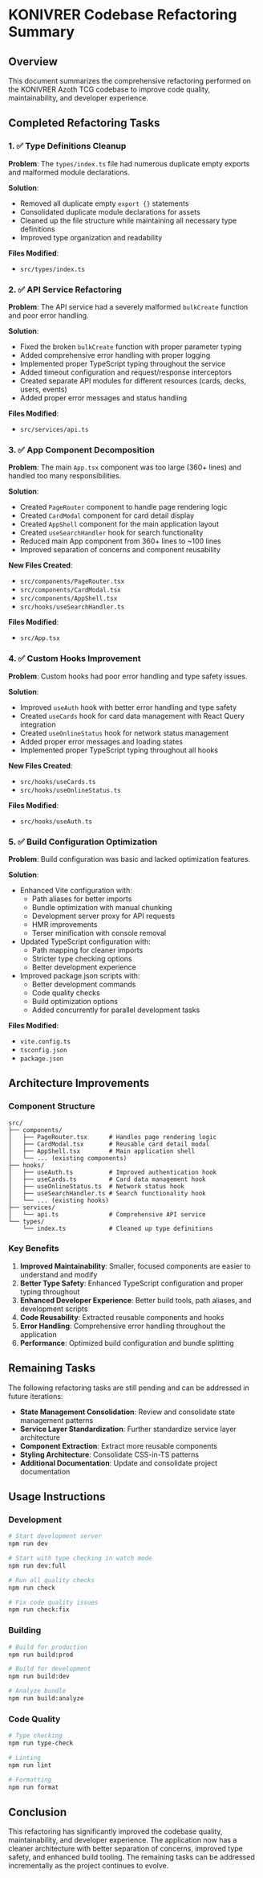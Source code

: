 # KONIVRER Codebase Refactoring Summary

## Overview

This document summarizes the comprehensive refactoring performed on the KONIVRER Azoth TCG codebase to improve code quality, maintainability, and developer experience.

## Completed Refactoring Tasks

### 1. ✅ Type Definitions Cleanup

**Problem**: The `types/index.ts` file had numerous duplicate empty exports and malformed module declarations.

**Solution**:

- Removed all duplicate empty `export {}` statements
- Consolidated duplicate module declarations for assets
- Cleaned up the file structure while maintaining all necessary type definitions
- Improved type organization and readability

**Files Modified**:

- `src/types/index.ts`

### 2. ✅ API Service Refactoring

**Problem**: The API service had a severely malformed `bulkCreate` function and poor error handling.

**Solution**:

- Fixed the broken `bulkCreate` function with proper parameter typing
- Added comprehensive error handling with proper logging
- Implemented proper TypeScript typing throughout the service
- Added timeout configuration and request/response interceptors
- Created separate API modules for different resources (cards, decks, users, events)
- Added proper error messages and status handling

**Files Modified**:

- `src/services/api.ts`

### 3. ✅ App Component Decomposition

**Problem**: The main `App.tsx` component was too large (360+ lines) and handled too many responsibilities.

**Solution**:

- Created `PageRouter` component to handle page rendering logic
- Created `CardModal` component for card detail display
- Created `AppShell` component for the main application layout
- Created `useSearchHandler` hook for search functionality
- Reduced main App component from 360+ lines to ~100 lines
- Improved separation of concerns and component reusability

**New Files Created**:

- `src/components/PageRouter.tsx`
- `src/components/CardModal.tsx`
- `src/components/AppShell.tsx`
- `src/hooks/useSearchHandler.ts`

**Files Modified**:

- `src/App.tsx`

### 4. ✅ Custom Hooks Improvement

**Problem**: Custom hooks had poor error handling and type safety issues.

**Solution**:

- Improved `useAuth` hook with better error handling and type safety
- Created `useCards` hook for card data management with React Query integration
- Created `useOnlineStatus` hook for network status management
- Added proper error messages and loading states
- Implemented proper TypeScript typing throughout all hooks

**New Files Created**:

- `src/hooks/useCards.ts`
- `src/hooks/useOnlineStatus.ts`

**Files Modified**:

- `src/hooks/useAuth.ts`

### 5. ✅ Build Configuration Optimization

**Problem**: Build configuration was basic and lacked optimization features.

**Solution**:

- Enhanced Vite configuration with:
  - Path aliases for better imports
  - Bundle optimization with manual chunking
  - Development server proxy for API requests
  - HMR improvements
  - Terser minification with console removal
- Updated TypeScript configuration with:
  - Path mapping for cleaner imports
  - Stricter type checking options
  - Better development experience
- Improved package.json scripts with:
  - Better development commands
  - Code quality checks
  - Build optimization options
  - Added concurrently for parallel development tasks

**Files Modified**:

- `vite.config.ts`
- `tsconfig.json`
- `package.json`

## Architecture Improvements

### Component Structure

```
src/
├── components/
│   ├── PageRouter.tsx      # Handles page rendering logic
│   ├── CardModal.tsx       # Reusable card detail modal
│   ├── AppShell.tsx        # Main application shell
│   └── ... (existing components)
├── hooks/
│   ├── useAuth.ts          # Improved authentication hook
│   ├── useCards.ts         # Card data management hook
│   ├── useOnlineStatus.ts  # Network status hook
│   ├── useSearchHandler.ts # Search functionality hook
│   └── ... (existing hooks)
├── services/
│   └── api.ts              # Comprehensive API service
└── types/
    └── index.ts            # Cleaned up type definitions
```

### Key Benefits

1. **Improved Maintainability**: Smaller, focused components are easier to understand and modify
2. **Better Type Safety**: Enhanced TypeScript configuration and proper typing throughout
3. **Enhanced Developer Experience**: Better build tools, path aliases, and development scripts
4. **Code Reusability**: Extracted reusable components and hooks
5. **Error Handling**: Comprehensive error handling throughout the application
6. **Performance**: Optimized build configuration and bundle splitting

## Remaining Tasks

The following refactoring tasks are still pending and can be addressed in future iterations:

- **State Management Consolidation**: Review and consolidate state management patterns
- **Service Layer Standardization**: Further standardize service layer architecture
- **Component Extraction**: Extract more reusable components
- **Styling Architecture**: Consolidate CSS-in-TS patterns
- **Additional Documentation**: Update and consolidate project documentation

## Usage Instructions

### Development

```bash
# Start development server
npm run dev

# Start with type checking in watch mode
npm run dev:full

# Run all quality checks
npm run check

# Fix code quality issues
npm run check:fix
```

### Building

```bash
# Build for production
npm run build:prod

# Build for development
npm run build:dev

# Analyze bundle
npm run build:analyze
```

### Code Quality

```bash
# Type checking
npm run type-check

# Linting
npm run lint

# Formatting
npm run format
```

## Conclusion

This refactoring has significantly improved the codebase quality, maintainability, and developer experience. The application now has a cleaner architecture with better separation of concerns, improved type safety, and enhanced build tooling. The remaining tasks can be addressed incrementally as the project continues to evolve.
